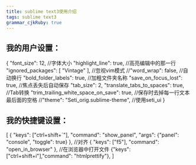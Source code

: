 ```yaml
---
title: sublime text3使用介绍
tags: sublime text3
grammar_cjkRuby: true
---
```

## 我的用户设置：
{
"font_size": 12,
//字体大小
"highlight_line": true,
//高亮编辑中的那一行
"ignored_packages":
[
"Vintage"
],
//忽视vim模式
//"word_wrap": false,
//自动换行
"bold_folder_labels": true,
//加粗文件夹名称
"save_on_focus_lost": true,
//焦点丢失后自动保存
"tab_size": 2,
"translate_tabs_to_spaces": true,
//Tab转换
"trim_trailing_white_space_on_save": true,
//保存时去掉每一行文本最后面的空格
//"theme": "Seti_orig.sublime-theme",
//使用seti_ui
}
## 我的快捷键设置：
[
  { "keys": ["ctrl+shift+`"], "command": "show_panel", "args": {"panel": "console", "toggle": true} },
  //对齐
    { "keys": ["f5"], "command": "open_in_browser" },
    //在浏览器中打开文件
   {"keys": ["ctrl+shift+i"],"command": "htmlprettify"},
]